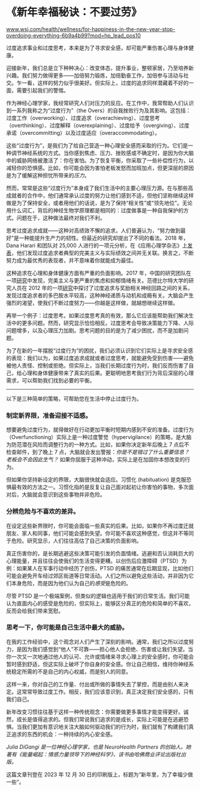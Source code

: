 # 《新年幸福秘诀：不要过劳》

www.wsj.com/health/wellness/for-happiness-in-the-new-year-stop-overdoing-everything-6b9a4b99?mod=hp_lead_pos10

过度追求事业和过度思考，本来是为了寻求安全感，却可能严重伤害心理与身体健康。

迎接新年，我们总是立下种种决心：改变体态，提升事业，整顿家居，乃至培养新兴趣。我们努力做得更多——加倍努力锻炼，加倍勤奋工作，加倍参与活动与社交。乍一看，这样的努力似乎很美好。但实际上，过度的追求同样潜藏着不好的一面，需要引起我们的警惕。

作为神经心理学家，我经常研究人们对压力的反应。在工作中，我常帮助人们认识到一系列我称之为“过度行为”（the Overs）的自我挫败行为及其影响。这包括：过度工作（overworking）、过度追求（overachieving）、过度思考（overthinking）、过度解释（overexplaining）、过度给予（overgiving）、过度承诺（overcommitting）以及过度适应（overaccommodating）。

这些“过度行为”，是我们为了给自己营造一种心理安全感而采取的行为。它们是一种调节神经系统的方式。当你感到焦虑、压力、挫败感或不确定时，是因为你大脑中的威胁网络被激活了：你在害怕。为了恢复平衡，你采取了一些补偿性行为，以减轻你的恐惧感。比如，你可能会因为害怕老板发怒而加班加点，但更深层的原因是为了缓解这种担忧所带来的*压力*。

然而，常常是这些“过度行为”本身成了我们生活中的主要心理压力源。在与那些高成就者的合作中，他们通常承认过度的努力让他们感到不适，但他们坚称继续这样做是为了保持安全，或者用他们的话说，是为了保持“相关性”或“领先地位”。无论用什么词汇，背后的神经生物学原理都是相同的：过度做事是一种自我保护的方式。问题在于，这种做法最终对我们不利。

思考过度追求成就——这种对高绩效不懈的追求。人们普遍认为，“努力做到最好”是一种能提升生产力的韧性。但最近的研究却提出了不同的看法。2018 年，Dana Harari 和团队对 25,000 人进行的一项元分析，在《应用心理学杂志》上[发表](网页链接)，他们发现过度追求者典型的完美主义与实际绩效之间并无关联。换言之，不断努力成为最优秀的表现者，并不意味着你就能成为最佳。

这种追求在心理和身体健康方面有严重的负面影响。2017 年，中国的研究团队在一项[研究](网页链接)中发现，完美主义与更严重的焦虑和抑郁情绪有关。范德比尔特大学的研究人员在 2012 年的一项[研究](网页链接)中探讨了过度追求与奖励相关神经回路之间的关系，发现过度追求者的多巴胺水平较高，这种神经递质与动机和成瘾有关。大脑会产生强烈的渴望，使我们不断过度努力——你越是这样做，就越想继续这样做。

再举一个例子：过度思考。如果过度思考真的有效，那么它应该能帮助我们解决生活中的更多问题。然而，研究显示恰恰相反。过度思考会导致决策能力下降、人际问题增多，以及心理压力加剧。思考问题的目的是为了减少困扰，而不是加剧问题。

为了在新的一年摆脱“过度行为”的困扰，我们必须认识到它们实际上是寻求安全感的表现：我们以为，如果过度追求成就或者过度思考，就能避免受到伤害——避免被他人责怪、控制或拒绝。但实际上，当我们长期过度行为时，我们反而伤害了自己，给心理和身体健康带来了真实的后果。更聪明地思考我们行为背后深层的心理需求，可以帮助我们找到必要的平衡。

***

以下是三种简单的策略，可帮助您在生活中停止过度行为。

### 制定新界限，准备迎接不适感。

想要避免过度行为，就得做好在行动更加平衡时短期内感到不安的准备。过度行为（Overfunctioning）实际上是一种过度警觉（hypervigilance）的策略，是大脑为防范潜在风险而调整行为的一种方式。比如，如果你决定新年后晚上 7 点后不检查邮件，到了晚上 7 点，大脑就会发出警报：*你是不是错过了什么重要信息？老板会不会因此生气？* 如果你屈服于这种冲动，实际上是在加固你本想改变的行为。

但如果你坚持新设定的界限，大脑很快就会适应。习惯化 (habituation) 是克服恐惧最有效的方法之一。习惯化指的是反复让自己面对起初让你害怕的事物，多次面对后，大脑就会意识到这些事物并非危险。

### 分辨危险与不喜欢的差异。

在设定这些新界限时，你可能会面临一些真实的后果。比如，如果你不再过度迁就朋友、家人和同事，他们可能会感到失望。你可能不喜欢这种感觉，但这并不等同于危险。研究显示，人们往往高估了自己决策的负面影响。

真正伤害你的，是长期逃避这些决策可能引发的负面情绪。逃避和否认消耗巨大的心理能量，并且往往会使我们的生活变得更糟。以创伤后应激障碍（PTSD）为例：如果某人在军事行动中经历了创伤，PTSD 的痛苦通常在后期显现，比如他们可能会避免开车经过郊区街道等日常活动。人们之所以避免这些活动，并非因为它们本身危险，而是因为他们认为自己的*感受*是危险的。

尽管 PTSD 是一个极端案例，但类似的逻辑也适用于我们的日常生活。我们可能认为直面内心的感受是危险的，但实际上，能够区分真正的危险和简单的不喜欢，反而会给我们带来宽慰。

### **思考一下，你可能是自己生活中最大的威胁**。

在我的工作经验中，这个观念对人们产生了深刻的影响。通常，我们之所以过度努力，是因为我们感觉到“他人”不可靠——担心他人会拒绝、伤害或让我们失望。当你一次又一次地通过他人的认可、允许或情绪来寻求心理上的安全感时，你可能会暂时感到舒适，但这实际上破坏了你自身的安全感。你让自己相信，维持你神经系统稳定所需的不是自己的内心权威，而是别人的同意。

这样一来，你对自己的工作量、付出或所做的事情失去了掌控，而是由别人来决定。这常常导致过度工作。相反，我们应该意识到，真正决定我们安全感的，只有我们自己。

新年改变习惯往往基于这样一种传统观念：你需要做更多事情才能变得更好。诚然，成长是值得追求的。但我们常说我们追求的是成长，实际上可能是在逃避恐惧。当我们更加有意识地关注大脑如何驱动我们的行为时，我们就有了构建我们真正追求的东西的机会：一种持续的内心安全感。

*Julia DiGangi 是一位神经心理学家，也是 NeuroHealth Partners 的创始人。她著有《能量崛起：情感力量领导下的神经科学》，该书由哈佛商业评论出版社出版。*

这篇文章刊登在 2023 年 12 月 30 日的印刷版上，标题为“新年里，为了幸福少做一些”。
